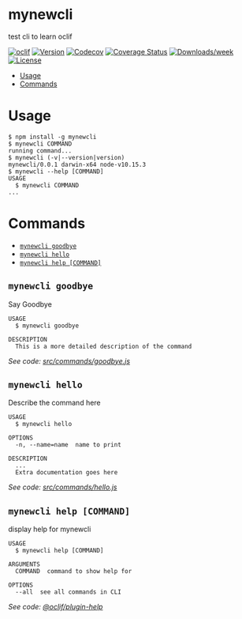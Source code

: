 mynewcli
========

test cli to learn oclif

[![oclif](https://img.shields.io/badge/cli-oclif-brightgreen.svg)](https://oclif.io)
[![Version](https://img.shields.io/npm/v/mynewcli.svg)](https://npmjs.org/package/mynewcli)
[![Codecov](https://codecov.io/gh/eng618/mynewcli/branch/master/graph/badge.svg)](https://codecov.io/gh/eng618/mynewcli)
[![Coverage Status](https://coveralls.io/repos/github/ENG618/mynewcli/badge.svg?branch=master)](https://coveralls.io/github/ENG618/mynewcli?branch=master)
[![Downloads/week](https://img.shields.io/npm/dw/mynewcli.svg)](https://npmjs.org/package/mynewcli)
[![License](https://img.shields.io/npm/l/mynewcli.svg)](https://github.com/eng618/mynewcli/blob/master/package.json)

<!-- toc -->
* [Usage](#usage)
* [Commands](#commands)
<!-- tocstop -->
# Usage
<!-- usage -->
```sh-session
$ npm install -g mynewcli
$ mynewcli COMMAND
running command...
$ mynewcli (-v|--version|version)
mynewcli/0.0.1 darwin-x64 node-v10.15.3
$ mynewcli --help [COMMAND]
USAGE
  $ mynewcli COMMAND
...
```
<!-- usagestop -->
# Commands
<!-- commands -->
* [`mynewcli goodbye`](#mynewcli-goodbye)
* [`mynewcli hello`](#mynewcli-hello)
* [`mynewcli help [COMMAND]`](#mynewcli-help-command)

## `mynewcli goodbye`

Say Goodbye

```
USAGE
  $ mynewcli goodbye

DESCRIPTION
  This is a more detailed description of the command
```

_See code: [src/commands/goodbye.js](https://github.com/eng618/mynewcli/blob/v0.0.1/src/commands/goodbye.js)_

## `mynewcli hello`

Describe the command here

```
USAGE
  $ mynewcli hello

OPTIONS
  -n, --name=name  name to print

DESCRIPTION
  ...
  Extra documentation goes here
```

_See code: [src/commands/hello.js](https://github.com/eng618/mynewcli/blob/v0.0.1/src/commands/hello.js)_

## `mynewcli help [COMMAND]`

display help for mynewcli

```
USAGE
  $ mynewcli help [COMMAND]

ARGUMENTS
  COMMAND  command to show help for

OPTIONS
  --all  see all commands in CLI
```

_See code: [@oclif/plugin-help](https://github.com/oclif/plugin-help/blob/v2.1.6/src/commands/help.ts)_
<!-- commandsstop -->
